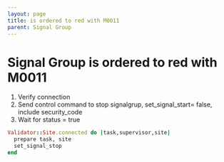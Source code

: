 ```yaml
---
layout: page
title: is ordered to red with M0011
parent: Signal Group
---
```


# Signal Group is ordered to red with M0011

1. Verify connection
2. Send control command to stop signalgrup, set_signal_start= false, include security_code
3. Wait for status = true

```ruby
Validator::Site.connected do |task,supervisor,site|
  prepare task, site
  set_signal_stop
end
```

